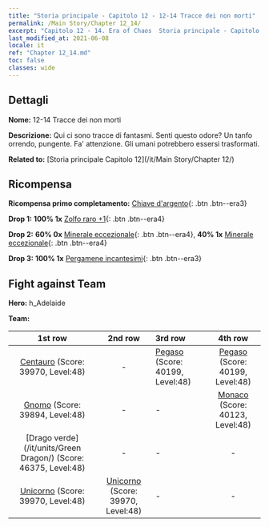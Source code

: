 ```yaml
---
title: "Storia principale - Capitolo 12 - 12-14 Tracce dei non morti"
permalink: /Main Story/Chapter 12_14/
excerpt: "Capitolo 12 - 14. Era of Chaos  Storia principale - Capitolo 12_14. 12-14 Tracce dei non morti"
last_modified_at: 2021-06-08
locale: it
ref: "Chapter 12_14.md"
toc: false
classes: wide
---
```


## Dettagli

 **Nome:** 12-14 Tracce dei non morti

 **Descrizione:** Qui ci sono tracce di fantasmi. Senti questo odore? Un tanfo orrendo, pungente. Fa' attenzione. Gli umani potrebbero essersi trasformati.

 **Related to:** [Storia principale Capitolo 12](/it/Main Story/Chapter 12/)

## Ricompensa

 **Ricompensa primo completamento:** [Chiave d'argento](/ItemsIT/con_693/){: .btn .btn--era3}

 **Drop 1:** **100% 1x** [Zolfo raro +1](/ItemsIT/mat_43/){: .btn .btn--era4}

 **Drop 2:** **60% 0x** [Minerale eccezionale](/ItemsIT/mat_33/){: .btn .btn--era4}, **40% 1x** [Minerale eccezionale](/ItemsIT/mat_33/){: .btn .btn--era4}

 **Drop 3:** **100% 1x** [Pergamene incantesimi](/ItemsIT/con_694/){: .btn .btn--era3}


## Fight against Team
 **Hero:** h_Adelaide

 **Team:**


  | 1st row | 2nd row | 3rd row | 4th row |
  |:----:|:----:|:----|:----:|
  | [Centauro](/it/units/Centaur/) (Score: 39970, Level:48)  | - | [Pegaso](/it/units/Pegasus/) (Score: 40199, Level:48)  | [Pegaso](/it/units/Pegasus/) (Score: 40199, Level:48)  |
  | [Gnomo](/it/units/Dwarf/) (Score: 39894, Level:48)  | - | - | [Monaco](/it/units/Monk/) (Score: 40123, Level:48)  |
  | [Drago verde](/it/units/Green Dragon/) (Score: 46375, Level:48)  | - | - | - |
  | [Unicorno](/it/units/Unicorn/) (Score: 39970, Level:48)  | [Unicorno](/it/units/Unicorn/) (Score: 39970, Level:48)  | - | - |


